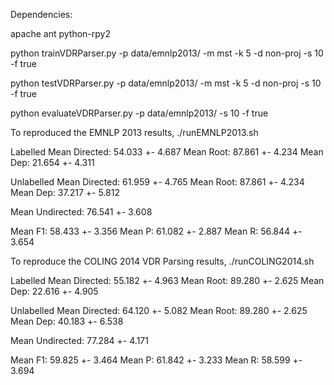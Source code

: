 Dependencies:

  apache ant
  python-rpy2

python trainVDRParser.py -p data/emnlp2013/ -m mst -k 5 -d non-proj -s 10 -f true

python testVDRParser.py -p data/emnlp2013/ -m mst -k 5 -d non-proj -s 10 -f true

python evaluateVDRParser.py -p data/emnlp2013/ -s 10 -f true

To reproduced the EMNLP 2013 results, ./runEMNLP2013.sh

Labelled
Mean Directed: 54.033 +- 4.687
Mean Root: 87.861 +- 4.234
Mean Dep: 21.654 +- 4.311

Unlabelled
Mean Directed: 61.959 +- 4.765
Mean Root: 87.861 +- 4.234
Mean Dep: 37.217 +- 5.812

Mean Undirected: 76.541 +- 3.608

Mean F1: 58.433 +- 3.356
Mean P: 61.082 +- 2.887
Mean R: 56.844 +- 3.654

To reproduce the COLING 2014 VDR Parsing results, ./runCOLING2014.sh

Labelled
Mean Directed: 55.182 +- 4.963
Mean Root: 89.280 +- 2.625
Mean Dep: 22.616 +- 4.905

Unlabelled
Mean Directed: 64.120 +- 5.082
Mean Root: 89.280 +- 2.625
Mean Dep: 40.183 +- 6.538

Mean Undirected: 77.284 +- 4.171

Mean F1: 59.825 +- 3.464
Mean P: 61.842 +- 3.233
Mean R: 58.599 +- 3.694
